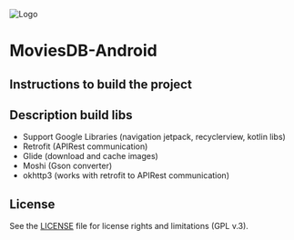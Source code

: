 ![Logo](https://github.com/pasqualinigustavo/moviesdb-android/tree/development/screenshots/Screenshot_1585487823.png)


# MoviesDB-Android

## Instructions to build the project

## Description build libs
* Support Google Libraries (navigation jetpack, recyclerview, kotlin libs)
* Retrofit (APIRest communication)
* Glide (download and cache images)
* Moshi (Gson converter)
* okhttp3 (works with retrofit to APIRest communication)

## License

See the [LICENSE](LICENSE.txt) file for license rights and limitations (GPL v.3).
